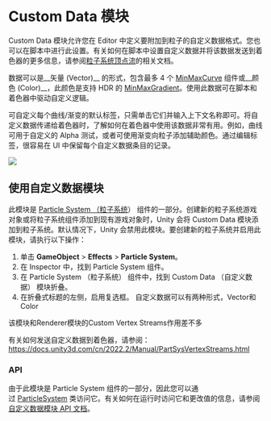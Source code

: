 # Custom Data 模块

Custom Data 模块允许您在 Editor 中定义要附加到粒子的自定义数据格式。您也可以在脚本中进行此设置。有关如何在脚本中设置自定义数据并将该数据发送到着色器的更多信息，请参阅[粒子系统顶点流](https://docs.unity3d.com/cn/current/Manual/PartSysVertexStreams.html)的相关文档。

数据可以是__矢量 (Vector)__ 的形式，包含最多 4 个 [MinMaxCurve](https://docs.unity3d.com/cn/current/ScriptReference/ParticleSystem.MinMaxCurve.html) 组件或__颜色 (Color)__，此颜色是支持 HDR 的 [MinMaxGradient](https://docs.unity3d.com/cn/current/ScriptReference/ParticleSystem.MinMaxGradient.html)。使用此数据可在脚本和着色器中驱动自定义逻辑。

可自定义每个曲线/渐变的默认标签，只需单击它们并输入上下文名称即可。将自定义数据传递给着色器时，了解如何在着色器中使用该数据非常有用。例如，曲线可用于自定义的 Alpha 测试，或者可使用渐变向粒子添加辅助颜色。通过编辑标签，很容易在 UI 中保留每个自定义数据条目的记录。

![](https://docs.unity3d.com/cn/current/uploads/Main/CustomDataModule.png)

## 使用自定义数据模块

此模块是 [Particle System （粒子系统](https://docs.unity3d.com/cn/current/Manual/class-ParticleSystem.html)） 组件的一部分。创建新的粒子系统游戏对象或将粒子系统组件添加到现有游戏对象时，Unity 会将 Custom Data 模块添加到粒子系统。默认情况下，Unity 会禁用此模块。要创建新的粒子系统并启用此模块，请执行以下操作：

1. 单击 **GameObject** > **Effects** > **Particle System**。
2. 在 Inspector 中，找到 Particle System 组件。
3. 在 Particle System （粒子系统） 组件中，找到 Custom Data （自定义数据） 模块折叠。
4. 在折叠式标题的左侧，启用复选框。
自定义数据可以有两种形式，Vector和Color

该模块和Renderer模块的Custom Vertex Streams作用差不多

有关如何发送自定义数据到着色器，请参阅：https://docs.unity3d.com/cn/2022.2/Manual/PartSysVertexStreams.html

### API

由于此模块是 Particle System 组件的一部分，因此您可以通过 [ParticleSystem](https://docs.unity3d.com/cn/current/ScriptReference/ParticleSystem.html) 类访问它。有关如何在运行时访问它和更改值的信息，请参阅[自定义数据模块 API 文档](https://docs.unity3d.com/cn/current/ScriptReference/ParticleSystem-customData.html)。